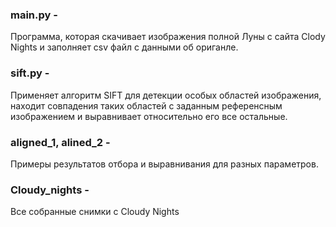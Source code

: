 ### main.py -
Программа, которая скачивает изображения полной Луны с сайта Clody Nights и заполняет csv файл с данными об ориганле.

### sift.py - 
Применяет алгоритм SIFT для детекции особых областей изображения, находит совпадения таких областей с заданным референсным изображением и выравнивает относительно его все остальные. 

### aligned_1, alined_2 - 
Примеры результатов отбора и выравнивания для разных параметров. 

### Cloudy_nights - 
Все собранные снимки с Cloudy Nights 

